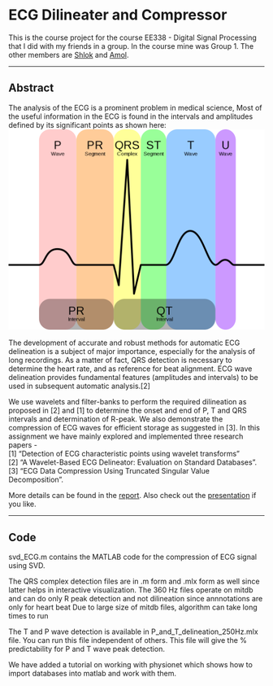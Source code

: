 # ECG Dilineater and Compressor

This is the course project for the course EE338 - Digital Signal Processing that I did with my friends in a group. In the course mine was Group 1. The other members are [Shlok](https://shlokvaibhav.github.io/) and [Amol](https://www.linkedin.com/in/amol-g-shah/).

---
## Abstract
The analysis of the ECG is a prominent problem in medical science, Most of the useful information
in the ECG is found in the intervals and amplitudes defined by its significant points as shown here:
![ECG](./Dilineation_Schematics.png)

The development of accurate and robust methods
for automatic ECG delineation is a subject of major
importance, especially for the analysis of long
recordings. As a matter of fact, QRS detection
is necessary to determine the heart rate, and as
reference for beat alignment. ECG wave delineation
provides fundamental features (amplitudes
and intervals) to be used in subsequent automatic
analysis.[2]

We use wavelets and filter-banks to perform the
required dilineation as proposed in [2] and [1] to
determine the onset and end of P, T and QRS intervals and determination of R-peak. We also demonstrate
the compression of ECG waves for efficient storage as suggested in [3].
In this assignment we have mainly explored and implemented three research papers -   
[1] “Detection of
ECG characteristic points using wavelet transforms”  
[2] “A Wavelet-Based ECG Delineator: Evaluation on Standard Databases”.  
[3] “ECG Data Compression Using Truncated Singular Value Decomposition”.

More details can be found in the [report](./G1_report.pdf). Also check out the [presentation](./G1_presentation.pptx) if you like.

---
## Code

svd_ECG.m contains the MATLAB code for the compression of ECG signal using SVD. 

The QRS complex detection files are in .m form and .mlx form as well since latter helps in interactive visualization.
The 360 Hz files operate on mitdb and can do only R peak detection and not dilineation since annnotations are only for heart beat
Due to large size of mitdb files, algorithm can take long times to run

The T and P wave detection is available in P_and_T_delineation_250Hz.mlx file. You can run this file independent of others. This file will give the % predictability for P and T wave peak detection.

We have added a tutorial on working with physionet which shows how to import databases into matlab and work with them.
